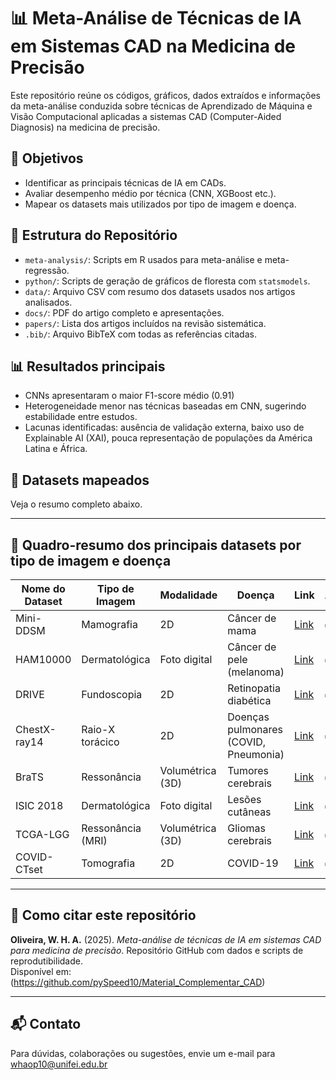 # 📊 Meta-Análise de Técnicas de IA em Sistemas CAD na Medicina de Precisão

Este repositório reúne os códigos, gráficos, dados extraídos e informações da meta-análise conduzida sobre técnicas de Aprendizado de Máquina e Visão Computacional aplicadas a sistemas CAD (Computer-Aided Diagnosis) na medicina de precisão.

## 📌 Objetivos

- Identificar as principais técnicas de IA em CADs.
- Avaliar desempenho médio por técnica (CNN, XGBoost etc.).
- Mapear os datasets mais utilizados por tipo de imagem e doença.

## 📂 Estrutura do Repositório

- `meta-analysis/`: Scripts em R usados para meta-análise e meta-regressão.
- `python/`: Scripts de geração de gráficos de floresta com `statsmodels`.
- `data/`: Arquivo CSV com resumo dos datasets usados nos artigos analisados.
- `docs/`: PDF do artigo completo e apresentações.
- `papers/`: Lista dos artigos incluídos na revisão sistemática.
- `.bib/`: Arquivo BibTeX com todas as referências citadas.

## 📊 Resultados principais

- CNNs apresentaram o maior F1-score médio (0.91)
- Heterogeneidade menor nas técnicas baseadas em CNN, sugerindo estabilidade entre estudos.
- Lacunas identificadas: ausência de validação externa, baixo uso de Explainable AI (XAI), pouca representação de populações da América Latina e África.

## 📁 Datasets mapeados

Veja o resumo completo abaixo.

---

## 📄 Quadro-resumo dos principais datasets por tipo de imagem e doença

| Nome do Dataset        | Tipo de Imagem    | Modalidade         | Doença                      | Link                         | Acessível? |
|------------------------|-------------------|---------------------|-----------------------------|------------------------------|------------|
| Mini-DDSM              | Mamografia        | 2D                  | Câncer de mama              | [Link](https://wiki.cancerimagingarchive.net/display/Public/Mini-DDSM) | ✅         |
| HAM10000               | Dermatológica     | Foto digital        | Câncer de pele (melanoma)   | [Link](https://www.kaggle.com/datasets/kmader/skin-cancer-mnist-ham10000) | ✅         |
| DRIVE                  | Fundoscopia       | 2D                  | Retinopatia diabética       | [Link](https://drive.grand-challenge.org/) | ✅         |
| ChestX-ray14           | Raio-X torácico   | 2D                  | Doenças pulmonares (COVID, Pneumonia) | [Link](https://www.kaggle.com/datasets/nih-chest-xrays/data) | ✅         |
| BraTS                  | Ressonância       | Volumétrica (3D)    | Tumores cerebrais           | [Link](https://www.med.upenn.edu/cbica/brats2020/data.html) | ✅         |
| ISIC 2018              | Dermatológica     | Foto digital        | Lesões cutâneas             | [Link](https://challenge.isic-archive.com/) | ✅         |
| TCGA-LGG               | Ressonância (MRI) | Volumétrica (3D)    | Gliomas cerebrais           | [Link](https://www.cancer.gov/ccg/research/genome-sequencing/tcga) | ✅         |
| COVID-CTset            | Tomografia        | 2D                  | COVID-19                    | [Link](https://github.com/UCSD-AI4H/COVID-CT) | ✅         |

---

## 📘 Como citar este repositório

**Oliveira, W. H. A.** (2025). *Meta-análise de técnicas de IA em sistemas CAD para medicina de precisão*. Repositório GitHub com dados e scripts de reprodutibilidade.  
Disponível em: (https://github.com/pySpeed10/Material_Complementar_CAD)

---

## 📬 Contato

Para dúvidas, colaborações ou sugestões, envie um e-mail para whaop10@unifei.edu.br

